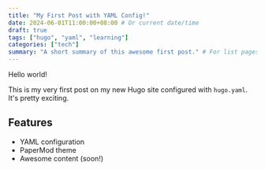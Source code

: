 ```yaml
---
title: "My First Post with YAML Config!"
date: 2024-06-01T11:00:00+08:00 # Or current date/time
draft: true
tags: ["hugo", "yaml", "learning"]
categories: ["tech"]
summary: "A short summary of this awesome first post." # For list pages
---
```


Hello world!

This is my very first post on my new Hugo site configured with `hugo.yaml`.
It's pretty exciting.

## Features
- YAML configuration
- PaperMod theme
- Awesome content (soon!)